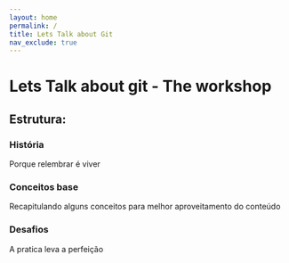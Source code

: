 ```yaml
---
layout: home
permalink: /
title: Lets Talk about Git
nav_exclude: true
---
```

# Lets Talk about git - The workshop

## Estrutura:

### História
Porque relembrar é viver

### Conceitos base
Recapitulando alguns conceitos para melhor aproveitamento do conteúdo

### Desafios
A pratica leva a perfeição
